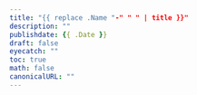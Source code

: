 ```yaml
---
title: "{{ replace .Name "-" " " | title }}"
description: ""
publishdate: {{ .Date }}
draft: false
eyecatch: ""
toc: true
math: false
canonicalURL: ""
---
```

